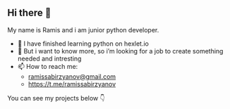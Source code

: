 ## Hi there 👋
My name is Ramis and i am junior python developer.
- 🌱 I have finished learning python on hexlet.io
- 🤔 But i want to know more, so i’m looking for a job to create something needed and intresting
- 📫 How to reach me: 
  - ramissabirzyanov@gmail.com
  - https://t.me/ramissabirzyanov

You can see my projects below 👇
